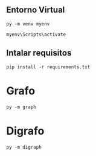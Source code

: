 
## Entorno Virtual

```commandline
py -m venv myenv

```

```commandline
myenv\Scripts\activate

```
## Intalar requisitos

```commandline
pip install -r requirements.txt

```

# Grafo

```commandline
py -m graph

```

# Digrafo

```commandline
py -m digraph

```
